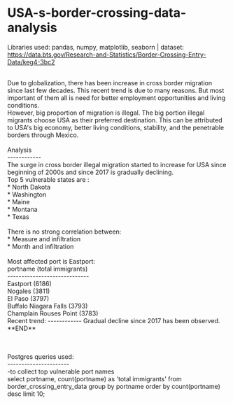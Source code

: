 # USA-s-border-crossing-data-analysis
Libraries used: pandas, numpy, matplotlib, seaborn | dataset: https://data.bts.gov/Research-and-Statistics/Border-Crossing-Entry-Data/keg4-3bc2

</br>
Due to globalization, there has been increase in  cross border migration since last few decades. This recent trend is due to many reasons. But most important of them all is need for better employment opportunities and living conditions. </br>
However, big proportion of migration is illegal. The big portion illegal migrants choose USA as their preferred destination. This can be attributed to USA's big economy, better living conditions, stability, and the penetrable borders through Mexico. </br> </br>
Analysis </br>
------------</br>
The surge in cross border illegal migration started to increase for USA since beginning of 2000s and since 2017 is gradually declining.</br>
Top 5 vulnerable states are :</br>
* North Dakota</br>
* Washington</br>
* Maine</br>
* Montana</br>
* Texas</br>
</br>
There is no strong correlation between: </br>
* Measure and infiltration </br>
* Month and infiltration</br>
</br>
Most affected port is Eastport: </br>
portname (total immigrants)</br>
----------------------------- </br>
Eastport (6186) </br>
Nogales    (3811) </br>
El Paso	(3797) </br>
Buffalo Niagara Falls	(3793) </br>
Champlain Rouses Point	(3783) </br>
Recent trend:
------------
Gradual decline since 2017 has been observed.
</br>
**END**

</br> </br>
Postgres queries used: </br>
---------------------- </br>
-to collect top vulnerable port names </br>
select portname, count(portname) as 'total immigrants' from border_crossing_entry_data group by portname order by count(portname) desc limit 10;
</br>
